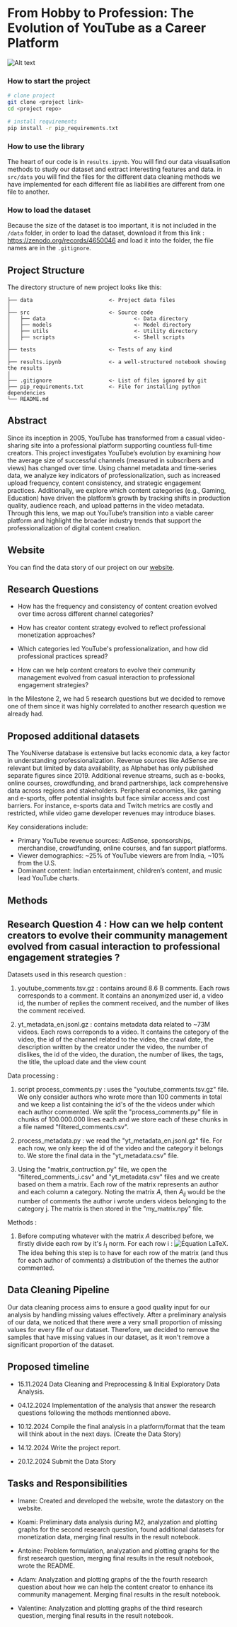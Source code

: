 # From Hobby to Profession: The Evolution of YouTube as a Career Platform

![Alt text](./youniverse.png "YouNiverse")


### How to start the project
```bash
# clone project
git clone <project link>
cd <project repo>

# install requirements
pip install -r pip_requirements.txt
```



### How to use the library
The heart of our code is in ```results.ipynb```. You will find our data visualisation methods to study our dataset and extract interesting features and data.
in ```src/data``` you will find the files for the different data cleaning methods we have implemented for each different file as liabilities are different from one file to another.

### How to load the dataset
Because the size of the dataset is too important, it is not included in the ```/data``` folder, in order to load the dataset,  download it from this link : https://zenodo.org/records/4650046 and load it into the folder, the file names are in the ```.gitignore```.

## Project Structure

The directory structure of new project looks like this:

```
├── data                        <- Project data files
│
├── src                         <- Source code
│   ├── data                            <- Data directory
│   ├── models                          <- Model directory
│   ├── utils                           <- Utility directory
│   ├── scripts                         <- Shell scripts
│
├── tests                       <- Tests of any kind
│
├── results.ipynb               <- a well-structured notebook showing the results
│
├── .gitignore                  <- List of files ignored by git
├── pip_requirements.txt        <- File for installing python dependencies
└── README.md
```



## Abstract

Since its inception in 2005, YouTube has transformed from a casual video-sharing site into
a professional platform supporting countless full-time creators. This project investigates
YouTube’s evolution by examining how the average size of successful channels (measured in
subscribers and views) has changed over time. Using channel metadata and time-series data,
we analyze key indicators of professionalization, such as increased upload frequency, content
consistency, and strategic engagement practices. Additionally, we explore which content categories
(e.g., Gaming, Education) have driven the platform’s growth by tracking shifts in production quality,
audience reach, and upload patterns in the video metadata. Through this lens, we map out YouTube’s
transition into a viable career platform and highlight the broader industry trends that support
the professionalization of digital content creation.

## Website

You can find the data story of our project on our [website](https://webpanada.vercel.app/).

## Research Questions

- How has the frequency and consistency of content creation evolved over time across different channel categories? 

- How has creator content strategy evolved to reflect professional monetization approaches?

- Which categories led YouTube's professionalization, and how did professional practices spread?

- How can we help content creators to evolve their community management evolved from casual interaction to professional engagement strategies?

In the Milestone 2, we had 5 research questions but we decided to remove one of them since it was highly correlated to another research question we already had.

## Proposed additional datasets

The YouNiverse database is extensive but lacks economic data, a key factor in understanding professionalization. Revenue sources like AdSense are relevant but limited by data availability, as Alphabet has only published separate figures since 2019. Additional revenue streams, such as e-books, online courses, crowdfunding, and brand partnerships, lack comprehensive data across regions and stakeholders. Peripheral economies, like gaming and e-sports, offer potential insights but face similar access and cost barriers. For instance, e-sports data and Twitch metrics are costly and restricted, while video game developer revenues may introduce biases.

Key considerations include:
- Primary YouTube revenue sources: AdSense, sponsorships, merchandise, crowdfunding, online courses, and fan support platforms.
- Viewer demographics: ~25% of YouTube viewers are from India, ~10% from the U.S.
- Dominant content: Indian entertainment, children’s content, and music lead YouTube charts.

## Methods

## Research Question 4 : How can we help content creators to evolve their community management evolved from casual interaction to professional engagement strategies ? 

Datasets used in this research question : 
1) youtube_comments.tsv.gz : contains around 8.6 B comments. Each rows corresponds to a comment. It contains an anonymized user id, a video id, the number of replies the comment received, and the number of likes the comment received.
  
2) yt_metadata_en.jsonl.gz : contains metadata data related to ~73M videos. Each rows correponds to a video. It contains the category of the video, the id of the channel related to the video, the crawl date, the description written by the creator under the video, the number of dislikes, the id of the video, the duration, the number of likes, the tags, the title, the upload date and the view count

Data processing : 
1) script process_comments.py : uses the "youtube_comments.tsv.gz" file. We only consider authors who wrote more than 100 comments in total and we keep a list containing the id's of the the videos under which each author commented. We split the "process_comments.py" file in chunks of 100.000.000 lines each and we store each of these chunks in a file named "filtered_comments.csv".

2) process_metadata.py : we read the "yt_metadata_en.jsonl.gz" file. For each row, we only keep the id of the video and the category it belongs to. We store the final data in the "yt_metadata.csv" file.

3) Using the "matrix_contruction.py" file, we open the "filtered_comments_i.csv" and "yt_metadata.csv" files and we create based on them a matrix. Each row of the matrix represents an author and each column a category. Noting the matrix $A$, then $A_{ij}$ would be the number of comments the author i wrote unders videos belonging to the category j. The matrix is then stored in the "my_matrix.npy" file.

Methods : 
1) Before computing whatever with the matrix $A$ described before, we firstly divide each row by it's $l_1$ norm. For each row i :
![Équation LaTeX](https://latex.codecogs.com/svg.image?&space;A_i\leftarrow&space;A_i/||A_i||_{l_1}). The idea behing this step is to have for each row of the matrix (and thus for each author of comments) a distribution of the themes the author commented. 

## Data Cleaning Pipeline

Our data cleaning process aims to ensure a good quality input for our analysis by handling missing values effectively. After a preliminary analysis of our data, we noticed that there were a very small proportion of missing values for every file of our dataset. Therefore, we decided to remove the samples that have missing values in our dataset, as it won't remove a significant proportion of the dataset.

## Proposed timeline

- 15.11.2024 Data Cleaning and Preprocessing & Initial Exploratory Data Analysis.

- 04.12.2024 Implementation of the analysis that answer the research questions following the methods mentionned above.

- 10.12.2024 Compile the final analysis in a platform/format that the team will think about in the next days. (Create the Data Story)

- 14.12.2024 Write the project report.

- 20.12.2024 Submit the Data Story


## Tasks and Responsibilities

- Imane: Created and developed the website, wrote the datastory on the website.

- Koami: Preliminary data analysis during M2, analyzation and plotting graphs for the second research question, found additional datasets for monetization data, merging final results in the result notebook.

- Antoine: Problem formulation, analyzation and plotting graphs for the first research question, merging final results in the result notebook, wrote the README.

- Adam: Analyzation and plotting graphs of the the fourth research question about how we can help the content creator to enhance its community management. Merging final results in the result notebook.

- Valentine: Analyzation and plotting graphs of the third research question, merging final results in the result notebook.
